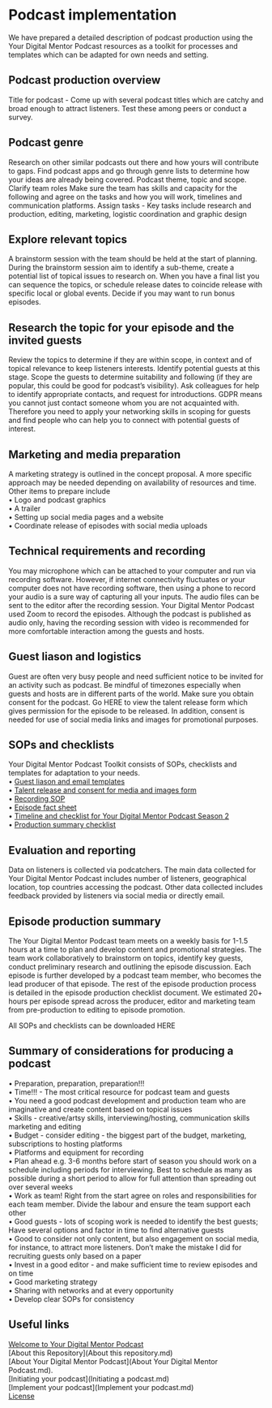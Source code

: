 # Podcast implementation
We have prepared a detailed description of podcast production using the Your Digital Mentor Podcast resources as a toolkit for processes and templates which can be adapted for own needs and setting.  
## Podcast production overview
Title for podcast - Come up with several podcast titles which are catchy and broad enough to attract listeners. Test these among peers or conduct a survey.

## Podcast genre
Research on other similar podcasts out there and how yours will contribute to gaps. Find podcast apps and go through genre lists to determine how your ideas are already being covered. Podcast theme, topic and scope.
Clarify team roles
Make sure the team has skills and capacity for the following and agree on the tasks and how you will work, timelines and communication platforms. Assign tasks - Key tasks include research and production, editing, marketing, logistic coordination and graphic design

## Explore relevant topics
A brainstorm session with the team should be held at the start of planning. During the brainstorm session aim to identify a sub-theme, create a potential list of topical issues to research on. When you have a final list you can sequence the topics, or schedule release dates to coincide release with specific local or global events. Decide if you may want to run bonus episodes.  

## Research the topic for your episode and the invited guests
Review the topics to determine if they are within scope, in context and of topical relevance to keep listeners interests. Identify potential guests at this stage. Scope the guests to determine suitability and following (if they are popular, this could be good for podcast’s visibility). Ask colleagues for help to identify appropriate contacts, and request for introductions. GDPR means you cannot just contact someone whom you are not acquainted with. Therefore you need to apply your networking skills in scoping for guests and find people who can help you to connect with potential guests of interest.

## Marketing and media preparation	
A marketing strategy is outlined in the concept proposal. A more specific approach may be needed depending on availability of resources and time.
Other items to prepare include  
•	Logo and podcast graphics   
•	A trailer   
•	Setting up social media pages and a website   
•	Coordinate release of episodes with social media uploads   

## Technical requirements and recording
You may microphone which can be attached to your computer and run via recording software. However, if internet connectivity fluctuates or your computer does not have recording software, then using a phone to record your audio is a sure way of capturing all your inputs. The audio files can be sent to the editor after the recording session. Your Digital Mentor Podcast used Zoom to record the episodes. Although the podcast is published as audio only, having the recording session with video is recommended for more comfortable interaction among the guests and hosts.

## Guest liason and logistics
Guest are often very busy people and need sufficient notice to be invited for an activity such as podcast. 
Be mindful of timezones especially when guests and hosts are in different parts of the world.
Make sure you obtain consent for the podcast. Go HERE to view the talent release form which gives permission for the episode to be released. In addition, consent is needed for use of social media links and images for promotional purposes.  

## SOPs and checklists	
Your Digital Mentor Podcast Toolkit consists of SOPs, checklists and templates for adaptation to your needs.     
•	[Guest liason and email templates](https://github.com/WCSCourses/YDMP/blob/main/Guest%20liason%20email%20templates.pdf)   
•	[Talent release and consent for media and images form](https://github.com/WCSCourses/YDMP/blob/main/Guest%20information%20collection%20forms.pdf)    
•	[Recording SOP](https://github.com/WCSCourses/YDMP/blob/main/SOP%20Recording%20episode%20-%20Intro_outro%20template.pdf)  
•	[Episode fact sheet](https://github.com/WCSCourses/YDMP/blob/main/S2_Template_factSheet.pdf)   
•	[Timeline and checklist for Your Digital Mentor Podcast Season 2](https://github.com/WCSCourses/YDMP/blob/main/YDMP%20production%20summary%20checklist%20and%20timelines.pdf)   
•	[Production summary checklist](https://github.com/WCSCourses/YDMP/blob/main/YDMP%20production%20summary%20checklist%20and%20timelines.pdf)

## Evaluation and reporting
Data on listeners is collected via podcatchers. The main data collected for Your Digital Mentor Podcast includes number of listeners, geographical location, top countries accessing the podcast. Other data collected includes feedback provided by listeners via social media or directly email.

## Episode production summary
The Your Digital Mentor Podcast team meets on a weekly basis for 1-1.5 hours at a time to plan and develop content and promotional strategies. The team work collaboratively to brainstorm on topics, identify key guests, conduct preliminary research and outlining the episode discussion. Each episode is further developed by a podcast team member, who becomes the lead producer of that episode. The rest of the episode production process is detailed in the episode production checklist document. We estimated 20+ hours per episode spread across the producer, editor and marketing team from pre-production to editing to episode promotion. 

All SOPs and checklists can be downloaded HERE

## Summary of considerations for producing a podcast
•	 Preparation, preparation, preparation!!!  
•	 Time!!! - The most critical resource for podcast team and guests    
•	 You need a good podcast development and production team who are imaginative and create content based on topical issues      
•	 Skills - creative/artsy skills, interviewing/hosting, communication  skills marketing and editing   
•	 Budget - consider editing - the biggest part of the budget, marketing, subscriptions to hosting platforms   
•	 Platforms and equipment for recording   
•	 Plan ahead e.g. 3-6 months before start of season you should work on a schedule including periods for interviewing. Best to schedule as many as possible    during a short period to allow for full attention than spreading out over several weeks    
•	 Work as team! Right from the start agree on roles and responsibilities for each team member. Divide the labour and ensure the team support each other   
•	 Good guests - lots of scoping work is needed to identify the best guests; Have several options and factor in time to find alternative guests    
•	 Good to consider not only content, but also engagement on social media, for instance, to attract more listeners. Don’t make the mistake I did for recruiting guests only based on a paper   
•	 Invest in a good editor - and make sufficient time to review episodes and on time   
•	 Good marketing strategy    
•	 Sharing with networks and at every opportunity   
•	 Develop clear SOPs for consistency     

## Useful links
[Welcome to Your Digital Mentor Podcast](README.md)      
[About this Repository](About this repository.md)             
[About Your Digital Mentor Podcast](About Your Digital Mentor Podcast.md).                          
[Initiating your podcast](Initiating a podcast.md)              
[Implement your podcast](Implement your podcast.md)        
[License](LICENSE.md)             

